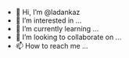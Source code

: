 - 👋 Hi, I’m @ladankaz
- 👀 I’m interested in ...
- 🌱 I’m currently learning ...
- 💞️ I’m looking to collaborate on ...
- 📫 How to reach me ...

<!---
ladankaz/ladankaz is a ✨ special ✨ repository because its `README.md` (this file) appears on your GitHub profile.
You can click the Preview link to take a look at your changes.
--->
